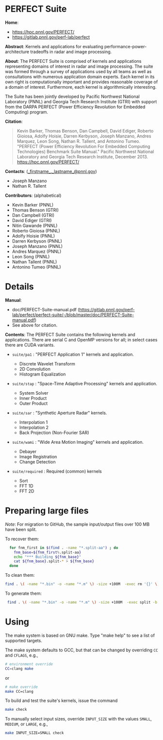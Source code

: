 <!-- -*-Mode: markdown;-*- -->

<!-- $Id$ -->

PERFECT Suite
=============================================================================

**Home**:
  - https://hpc.pnnl.gov/PERFECT/
  - https://gitlab.pnnl.gov/perf-lab/perfect

**Abstract**: Kernels and applications for evaluating
performance-power-architecture tradeoffs in radar and image
processing.

**About**: The PERFECT Suite is comprised of kernels and applications
representing domains of interest in radar and image processing. The
suite was formed through a survey of applications used by all teams as
well as consultations with numerous application domain experts. Each
kernel in its own right is computationally important and provides
reasonable coverage of a domain of interest. Furthermore, each kernel
is algorithmically interesting.

The Suite has been jointly developed by Pacific Northwest National
Laboratory (PNNL) and Georgia Tech Research Institute (GTRI) with
support from the DARPA PERFECT (Power Efficiency Revolution for
Embedded Computing) program.


**Citation**:
  > Kevin Barker, Thomas Benson, Dan Campbell, David Ediger, Roberto Gioiosa, Adolfy Hoisie, Darren Kerbyson, Joseph Manzano, Andres Marquez, Leon Song, Nathan R. Tallent, and Antonino Tumeo.  "PERFECT (Power Efficiency Revolution For Embedded Computing Technologies) Benchmark Suite Manual." Pacific Northwest National Laboratory and Georgia Tech Research Institute, December 2013. https://hpc.pnnl.gov/PERFECT/


**Contacts**: (_firstname_._lastname_@pnnl.gov)
  - Joseph Manzano
  - Nathan R. Tallent


**Contributors**: (alphabetical)
  - Kevin Barker (PNNL)
  - Thomas Benson (GTRI)
  - Dan Campbell (GTRI)
  - David Ediger (GTRI)
  - Nitin Gawande (PNNL)
  - Roberto Gioiosa (PNNL)
  - Adolfy Hoisie (PNNL)
  - Darren Kerbyson (PNNL)
  - Joseph Manzano (PNNL)
  - Andres Marquez (PNNL)
  - Leon Song (PNNL)
  - Nathan Tallent (PNNL)
  - Antonino Tumeo (PNNL)



Details
=============================================================================

**Manual**:
  - doc/PERFECT-Suite-manual.pdf (https://gitlab.pnnl.gov/perf-lab/perfect/perfect-suite/-/blob/master/doc/PERFECT-Suite-manual.pdf)
  - See above for citation.


**Contents**: The PERFECT Suite contains the following kernels and
applications.  There are serial C and OpenMP versions for all; in
select cases there are CUDA variants.

- `suite/pa1` : "PERFECT Application 1" kernels and application.
  - Discrete Wavelet Transform
  - 2D Convolution
  - Histogram Equalization

- `suite/stap`  : "Space-Time Adaptive Processing" kernels and application.
  - System Solver
  - Inner Product
  - Outer Product

- `suite/sar` : "Synthetic Aperture Radar" kernels.
  - Interpolation 1
  - Interpolation 2
  - Back Projection (Non-Fourier SAR)

- `suite/wami` : "Wide Area Motion Imaging" kernels and application.
  - Debayer
  - Image Registration
  - Change Detection

- `suite/required` : Required (common) kernels
  - Sort
  - FFT 1D
  - FFT 2D


Preparing large files
=============================================================================

*Note*: For migration to GitHub, the sample input/output files over 100 MB have been split. 

To recover them:
```sh
  for fnm_first in $(find . -name "*.split-aa") ; do
    fnm_base=${fnm_first%.split-aa}
    echo "*** Building ${fnm_base}"
    cat ${fnm_base}.split-* > ${fnm_base}
  done
  ```

To clean them:
  ```sh
  find . \( -name "*.bin" -o -name "*.m" \) -size +100M  -exec rm '{}' \;
  ```

To generate them:
  ```sh
   find . \( -name "*.bin" -o -name "*.m" \) -size +100M  -exec split -b 99MiB  '{}' '{}'.split- \;
  ```


Using
=============================================================================


The make system is based on GNU make.  Type "make help" to see a list of
supported targets.

The make system defaults to GCC, but that can be changed by overriding
`CC` and `CFLAGS`, e.g.,
  ```sh
  # environment override
  CC=clang make
  ```
or
  ```sh
  # make override
  make CC=clang
  ```

To build and test the suite's kernels, issue the command
  ```sh
  make check
  ```
To manually select input sizes, override `INPUT_SIZE` with the values
`SMALL`, `MEDIUM`, or `LARGE`, e.g.,
  ```sh
  make INPUT_SIZE=SMALL check
  ```

